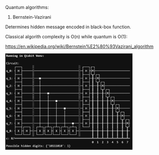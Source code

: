 Quantum algorithms:

1) Bernstein-Vazirani

Determines hidden message encoded in black-box function.

Classical algorith complexity is O(n) while quantum is O(1):

https://en.wikipedia.org/wiki/Bernstein%E2%80%93Vazirani_algorithm

<p align="left">
  <img src="https://github.com/ogorodnikov/m1/blob/main/qiskit/images/bernvaz.png" width="80%" alt="bernvaz image">
</p>
